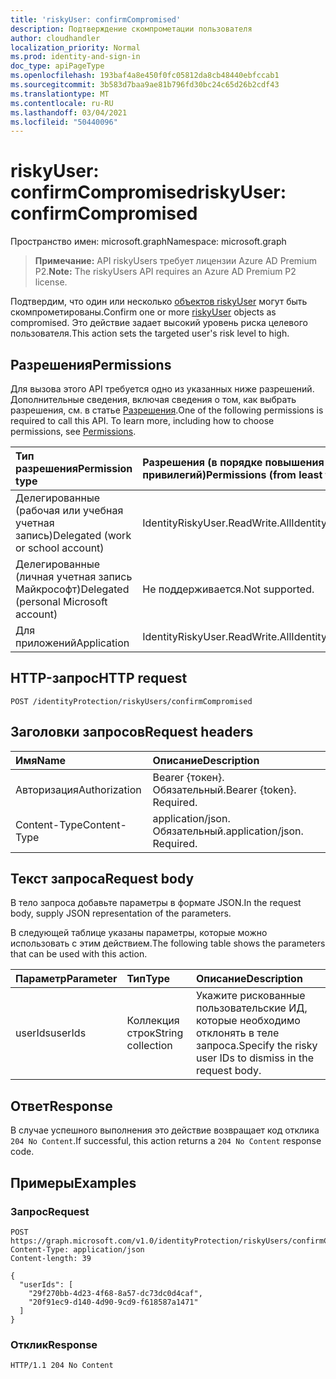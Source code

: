 ```yaml
---
title: 'riskyUser: confirmCompromised'
description: Подтверждение скомпрометации пользователя
author: cloudhandler
localization_priority: Normal
ms.prod: identity-and-sign-in
doc_type: apiPageType
ms.openlocfilehash: 193baf4a8e450f0fc05812da8cb48440ebfccab1
ms.sourcegitcommit: 3b583d7baa9ae81b796fd30bc24c65d26b2cdf43
ms.translationtype: MT
ms.contentlocale: ru-RU
ms.lasthandoff: 03/04/2021
ms.locfileid: "50440096"
---
```

# <a name="riskyuser-confirmcompromised"></a><span data-ttu-id="04dc8-103">riskyUser: confirmCompromised</span><span class="sxs-lookup"><span data-stu-id="04dc8-103">riskyUser: confirmCompromised</span></span>
<span data-ttu-id="04dc8-104">Пространство имен: microsoft.graph</span><span class="sxs-lookup"><span data-stu-id="04dc8-104">Namespace: microsoft.graph</span></span>

><span data-ttu-id="04dc8-105">**Примечание:** API riskyUsers требует лицензии Azure AD Premium P2.</span><span class="sxs-lookup"><span data-stu-id="04dc8-105">**Note:** The riskyUsers API requires an Azure AD Premium P2 license.</span></span>

<span data-ttu-id="04dc8-106">Подтвердим, что один или несколько [объектов riskyUser](../resources/riskyuser.md) могут быть скомпрометированы.</span><span class="sxs-lookup"><span data-stu-id="04dc8-106">Confirm one or more [riskyUser](../resources/riskyuser.md) objects as compromised.</span></span> <span data-ttu-id="04dc8-107">Это действие задает высокий уровень риска целевого пользователя.</span><span class="sxs-lookup"><span data-stu-id="04dc8-107">This action sets the targeted user's risk level to high.</span></span>

## <a name="permissions"></a><span data-ttu-id="04dc8-108">Разрешения</span><span class="sxs-lookup"><span data-stu-id="04dc8-108">Permissions</span></span>
<span data-ttu-id="04dc8-p102">Для вызова этого API требуется одно из указанных ниже разрешений. Дополнительные сведения, включая сведения о том, как выбрать разрешения, см. в статье [Разрешения](/graph/permissions_reference).</span><span class="sxs-lookup"><span data-stu-id="04dc8-p102">One of the following permissions is required to call this API. To learn more, including how to choose permissions, see [Permissions](/graph/permissions_reference).</span></span>

|<span data-ttu-id="04dc8-111">Тип разрешения</span><span class="sxs-lookup"><span data-stu-id="04dc8-111">Permission type</span></span>      | <span data-ttu-id="04dc8-112">Разрешения (в порядке повышения привилегий)</span><span class="sxs-lookup"><span data-stu-id="04dc8-112">Permissions (from least to most privileged)</span></span>              |
|:--------------------|:---------------------------------------------------------|
|<span data-ttu-id="04dc8-113">Делегированные (рабочая или учебная учетная запись)</span><span class="sxs-lookup"><span data-stu-id="04dc8-113">Delegated (work or school account)</span></span> | <span data-ttu-id="04dc8-114">IdentityRiskyUser.ReadWrite.All</span><span class="sxs-lookup"><span data-stu-id="04dc8-114">IdentityRiskyUser.ReadWrite.All</span></span>    |
|<span data-ttu-id="04dc8-115">Делегированные (личная учетная запись Майкрософт)</span><span class="sxs-lookup"><span data-stu-id="04dc8-115">Delegated (personal Microsoft account)</span></span> | <span data-ttu-id="04dc8-116">Не поддерживается.</span><span class="sxs-lookup"><span data-stu-id="04dc8-116">Not supported.</span></span>    |
|<span data-ttu-id="04dc8-117">Для приложений</span><span class="sxs-lookup"><span data-stu-id="04dc8-117">Application</span></span> | <span data-ttu-id="04dc8-118">IdentityRiskyUser.ReadWrite.All</span><span class="sxs-lookup"><span data-stu-id="04dc8-118">IdentityRiskyUser.ReadWrite.All</span></span> |

## <a name="http-request"></a><span data-ttu-id="04dc8-119">HTTP-запрос</span><span class="sxs-lookup"><span data-stu-id="04dc8-119">HTTP request</span></span>

<!-- {
  "blockType": "ignored"
}
-->
``` http
POST /identityProtection/riskyUsers/confirmCompromised
```

## <a name="request-headers"></a><span data-ttu-id="04dc8-120">Заголовки запросов</span><span class="sxs-lookup"><span data-stu-id="04dc8-120">Request headers</span></span>
|<span data-ttu-id="04dc8-121">Имя</span><span class="sxs-lookup"><span data-stu-id="04dc8-121">Name</span></span>|<span data-ttu-id="04dc8-122">Описание</span><span class="sxs-lookup"><span data-stu-id="04dc8-122">Description</span></span>|
|:---|:---|
|<span data-ttu-id="04dc8-123">Авторизация</span><span class="sxs-lookup"><span data-stu-id="04dc8-123">Authorization</span></span>|<span data-ttu-id="04dc8-p103">Bearer {токен}. Обязательный.</span><span class="sxs-lookup"><span data-stu-id="04dc8-p103">Bearer {token}. Required.</span></span>|
|<span data-ttu-id="04dc8-126">Content-Type</span><span class="sxs-lookup"><span data-stu-id="04dc8-126">Content-Type</span></span>|<span data-ttu-id="04dc8-p104">application/json. Обязательный.</span><span class="sxs-lookup"><span data-stu-id="04dc8-p104">application/json. Required.</span></span>|

## <a name="request-body"></a><span data-ttu-id="04dc8-129">Текст запроса</span><span class="sxs-lookup"><span data-stu-id="04dc8-129">Request body</span></span>
<span data-ttu-id="04dc8-130">В тело запроса добавьте параметры в формате JSON.</span><span class="sxs-lookup"><span data-stu-id="04dc8-130">In the request body, supply JSON representation of the parameters.</span></span>

<span data-ttu-id="04dc8-131">В следующей таблице указаны параметры, которые можно использовать с этим действием.</span><span class="sxs-lookup"><span data-stu-id="04dc8-131">The following table shows the parameters that can be used with this action.</span></span>

|<span data-ttu-id="04dc8-132">Параметр</span><span class="sxs-lookup"><span data-stu-id="04dc8-132">Parameter</span></span>|<span data-ttu-id="04dc8-133">Тип</span><span class="sxs-lookup"><span data-stu-id="04dc8-133">Type</span></span>|<span data-ttu-id="04dc8-134">Описание</span><span class="sxs-lookup"><span data-stu-id="04dc8-134">Description</span></span>|
|:---|:---|:---|
|<span data-ttu-id="04dc8-135">userIds</span><span class="sxs-lookup"><span data-stu-id="04dc8-135">userIds</span></span>|<span data-ttu-id="04dc8-136">Коллекция строк</span><span class="sxs-lookup"><span data-stu-id="04dc8-136">String collection</span></span>|<span data-ttu-id="04dc8-137">Укажите рискованные пользовательские ИД, которые необходимо отклонять в теле запроса.</span><span class="sxs-lookup"><span data-stu-id="04dc8-137">Specify the risky user IDs to dismiss in the request body.</span></span>|



## <a name="response"></a><span data-ttu-id="04dc8-138">Ответ</span><span class="sxs-lookup"><span data-stu-id="04dc8-138">Response</span></span>

<span data-ttu-id="04dc8-139">В случае успешного выполнения это действие возвращает код отклика `204 No Content`.</span><span class="sxs-lookup"><span data-stu-id="04dc8-139">If successful, this action returns a `204 No Content` response code.</span></span>

## <a name="examples"></a><span data-ttu-id="04dc8-140">Примеры</span><span class="sxs-lookup"><span data-stu-id="04dc8-140">Examples</span></span>

### <a name="request"></a><span data-ttu-id="04dc8-141">Запрос</span><span class="sxs-lookup"><span data-stu-id="04dc8-141">Request</span></span>
<!-- {
  "blockType": "request",
  "name": "riskyuser_confirmcompromised"
}
-->
``` http
POST https://graph.microsoft.com/v1.0/identityProtection/riskyUsers/confirmCompromised
Content-Type: application/json
Content-length: 39

{
  "userIds": [
    "29f270bb-4d23-4f68-8a57-dc73dc0d4caf",
    "20f91ec9-d140-4d90-9cd9-f618587a1471"
  ]
}
```


### <a name="response"></a><span data-ttu-id="04dc8-142">Отклик</span><span class="sxs-lookup"><span data-stu-id="04dc8-142">Response</span></span>

<!-- {
  "blockType": "response",
  "truncated": true
}
-->
``` http
HTTP/1.1 204 No Content
```


